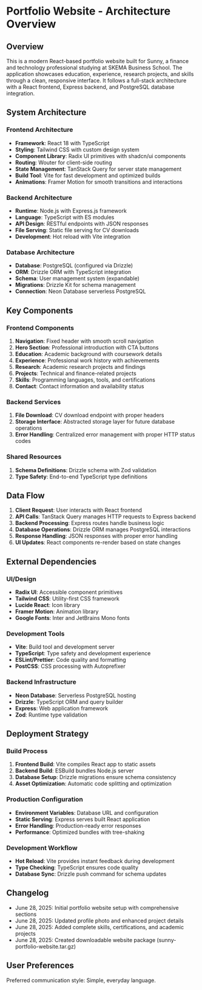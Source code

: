 # Portfolio Website - Architecture Overview

## Overview

This is a modern React-based portfolio website built for Sunny, a finance and technology professional studying at SKEMA Business School. The application showcases education, experience, research projects, and skills through a clean, responsive interface. It follows a full-stack architecture with a React frontend, Express backend, and PostgreSQL database integration.

## System Architecture

### Frontend Architecture
- **Framework**: React 18 with TypeScript
- **Styling**: Tailwind CSS with custom design system
- **Component Library**: Radix UI primitives with shadcn/ui components
- **Routing**: Wouter for client-side routing
- **State Management**: TanStack Query for server state management
- **Build Tool**: Vite for fast development and optimized builds
- **Animations**: Framer Motion for smooth transitions and interactions

### Backend Architecture
- **Runtime**: Node.js with Express.js framework
- **Language**: TypeScript with ES modules
- **API Design**: RESTful endpoints with JSON responses
- **File Serving**: Static file serving for CV downloads
- **Development**: Hot reload with Vite integration

### Database Architecture
- **Database**: PostgreSQL (configured via Drizzle)
- **ORM**: Drizzle ORM with TypeScript integration
- **Schema**: User management system (expandable)
- **Migrations**: Drizzle Kit for schema management
- **Connection**: Neon Database serverless PostgreSQL

## Key Components

### Frontend Components
1. **Navigation**: Fixed header with smooth scroll navigation
2. **Hero Section**: Professional introduction with CTA buttons
3. **Education**: Academic background with coursework details
4. **Experience**: Professional work history with achievements
5. **Research**: Academic research projects and findings
6. **Projects**: Technical and finance-related projects
7. **Skills**: Programming languages, tools, and certifications
8. **Contact**: Contact information and availability status

### Backend Services
1. **File Download**: CV download endpoint with proper headers
2. **Storage Interface**: Abstracted storage layer for future database operations
3. **Error Handling**: Centralized error management with proper HTTP status codes

### Shared Resources
1. **Schema Definitions**: Drizzle schema with Zod validation
2. **Type Safety**: End-to-end TypeScript type definitions

## Data Flow

1. **Client Request**: User interacts with React frontend
2. **API Calls**: TanStack Query manages HTTP requests to Express backend
3. **Backend Processing**: Express routes handle business logic
4. **Database Operations**: Drizzle ORM manages PostgreSQL interactions
5. **Response Handling**: JSON responses with proper error handling
6. **UI Updates**: React components re-render based on state changes

## External Dependencies

### UI/Design
- **Radix UI**: Accessible component primitives
- **Tailwind CSS**: Utility-first CSS framework
- **Lucide React**: Icon library
- **Framer Motion**: Animation library
- **Google Fonts**: Inter and JetBrains Mono fonts

### Development Tools
- **Vite**: Build tool and development server
- **TypeScript**: Type safety and development experience
- **ESLint/Prettier**: Code quality and formatting
- **PostCSS**: CSS processing with Autoprefixer

### Backend Infrastructure
- **Neon Database**: Serverless PostgreSQL hosting
- **Drizzle**: TypeScript ORM and query builder
- **Express**: Web application framework
- **Zod**: Runtime type validation

## Deployment Strategy

### Build Process
1. **Frontend Build**: Vite compiles React app to static assets
2. **Backend Build**: ESBuild bundles Node.js server
3. **Database Setup**: Drizzle migrations ensure schema consistency
4. **Asset Optimization**: Automatic code splitting and optimization

### Production Configuration
- **Environment Variables**: Database URL and configuration
- **Static Serving**: Express serves built React application
- **Error Handling**: Production-ready error responses
- **Performance**: Optimized bundles with tree-shaking

### Development Workflow
- **Hot Reload**: Vite provides instant feedback during development
- **Type Checking**: TypeScript ensures code quality
- **Database Sync**: Drizzle push command for schema updates

## Changelog
- June 28, 2025: Initial portfolio website setup with comprehensive sections
- June 28, 2025: Updated profile photo and enhanced project details
- June 28, 2025: Added complete skills, certifications, and academic projects
- June 28, 2025: Created downloadable website package (sunny-portfolio-website.tar.gz)

## User Preferences

Preferred communication style: Simple, everyday language.